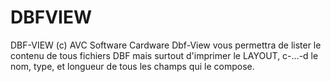 # DBFVIEW
DBF-VIEW (c) AVC Software  Cardware   Dbf-View vous permettra  de lister le  contenu de  tous  fichiers  DBF  mais  surtout  d'imprimer  le LAYOUT, c-…-d  le nom, type, et longueur de tous les  champs qui le compose.
